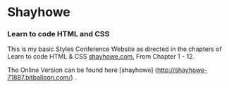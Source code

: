 # Shayhowe

### Learn to code HTML and CSS

This is my basic Styles Conference Website as directed in the chapters
of Learn to code HTML & CSS [shayhowe.com](http://learn.shayhowe.com/), From Chapter 1 - 12.

The Online Version can be found here [shayhowe]  (http://shayhowe-71887.bitballoon.com/) .